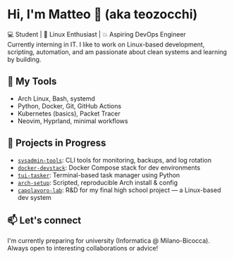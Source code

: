 # Hi, I'm Matteo 👋 (aka teozocchi)

💻 Student | 🐧 Linux Enthusiast | 💥 Aspiring DevOps Engineer  
Currently interning in IT. I like to work on Linux-based development, scripting, automation, and am passionate about clean systems and learning by building.

## 🧰 My Tools

- Arch Linux, Bash, systemd
- Python, Docker, Git, GitHub Actions
- Kubernetes (basics), Packet Tracer
- Neovim, Hyprland, minimal workflows

## 🔧 Projects in Progress

- [`sysadmin-tools`](https://github.com/sh1rafune/sysadmin-tools): CLI tools for monitoring, backups, and log rotation
- [`docker-devstack`](https://github.com/sh1rafune/docker-devstack): Docker Compose stack for dev environments
- [`tui-tasker`](https://github.com/sh1rafune/tui-tasker): Terminal-based task manager using Python
- [`arch-setup`](https://github.com/sh1rafune/arch-setup): Scripted, reproducible Arch install & config
- [`capolavoro-lab`](https://github.com/sh1rafune/capolavoro-lab): R&D for my final high school project — a Linux-based dev system

## 📫 Let's connect

I'm currently preparing for university (Informatica @ Milano-Bicocca). Always open to interesting collaborations or advice!
